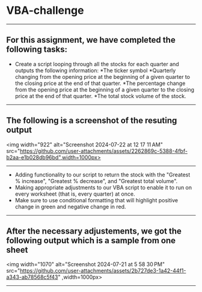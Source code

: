 # VBA-challenge
---
**For this assignment, we have completed the following tasks:**
---
- Create a script looping through all the stocks for each quarter and outputs the following information:
*The ticker symbol
*Quarterly changing from the opening price at the beginning of a given quarter to the closing price at the end of that quarter.
*The percentage change from the opening price at the beginning of a given quarter to the closing price at the end of that quarter.
*The total stock volume of the stock.
---
**The following is a screenshot of the resuting output**
---
<img width="922" alt="Screenshot 2024-07-22 at 12 17 11 AM" src="https://github.com/user-attachments/assets/2262869c-5388-4fbf-b2aa-e1b028db96bd",width=1000px>

---
- Adding functionality to our script to return the stock with the "Greatest % increase", "Greatest % decrease", and "Greatest total volume". 
- Making appropriate adjustments to our VBA script to enable it to run on every worksheet (that is, every quarter) at once.
- Make sure to use conditional formatting that will highlight positive change in green and negative change in red.
---
**After the necessary adjustements, we got the following output which is a sample from one sheet**
---
<img width="1070" alt="Screenshot 2024-07-21 at 5 58 30 PM" src="https://github.com/user-attachments/assets/2b727de3-1a42-44f1-a343-ab78568c5f43" ,width=1000px>

---
